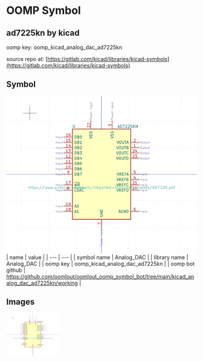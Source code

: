 # OOMP Symbol  
## ad7225kn  by kicad  
  
oomp key: oomp_kicad_analog_dac_ad7225kn  
  
source repo at: [https://gitlab.com/kicad/libraries/kicad-symbols](https://gitlab.com/kicad/libraries/kicad-symbols)  
## Symbol  
  
[![working.png](working_600.png)](working.png)  
| name | value | 
| --- | --- | 
| symbol name | Analog_DAC | 
| library name | Analog_DAC | 
| oomp key | oomp_kicad_analog_dac_ad7225kn | 
| oomp bot github | https://github.com/oomlout/oomlout_oomp_symbol_bot/tree/main/kicad_analog_dac_ad7225kn/working | 
## Images  
  
[![working.png](working_140.png)](working.png)  
